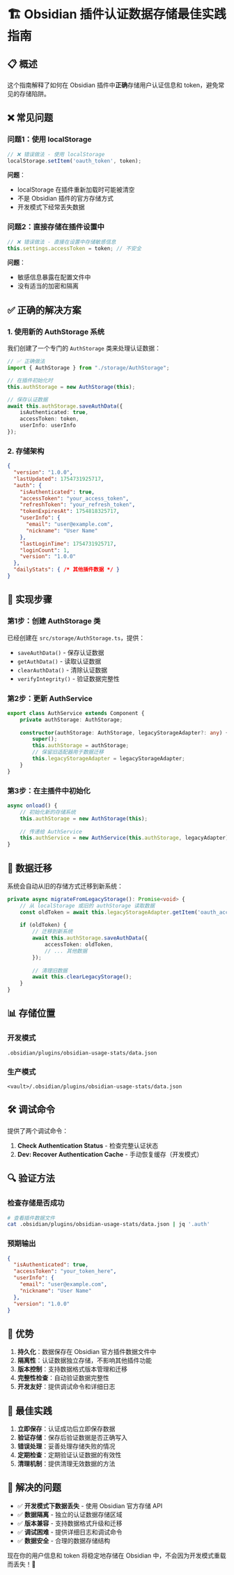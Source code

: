 # 🏗️ Obsidian 插件认证数据存储最佳实践指南

## 📋 概述

这个指南解释了如何在 Obsidian 插件中**正确**存储用户认证信息和 token，避免常见的存储陷阱。

## ❌ 常见问题

### 问题1：使用 localStorage
```typescript
// ❌ 错误做法 - 使用 localStorage
localStorage.setItem('oauth_token', token);
```

**问题**：
- localStorage 在插件重新加载时可能被清空
- 不是 Obsidian 插件的官方存储方式
- 开发模式下经常丢失数据

### 问题2：直接存储在插件设置中
```typescript
// ❌ 错误做法 - 直接在设置中存储敏感信息
this.settings.accessToken = token; // 不安全
```

**问题**：
- 敏感信息暴露在配置文件中
- 没有适当的加密和隔离

## ✅ 正确的解决方案

### 1. 使用新的 AuthStorage 系统

我们创建了一个专门的 `AuthStorage` 类来处理认证数据：

```typescript
// ✅ 正确做法
import { AuthStorage } from "./storage/AuthStorage";

// 在插件初始化时
this.authStorage = new AuthStorage(this);

// 保存认证数据
await this.authStorage.saveAuthData({
    isAuthenticated: true,
    accessToken: token,
    userInfo: userInfo
});
```

### 2. 存储架构

```json
{
  "version": "1.0.0",
  "lastUpdated": 1754731925717,
  "auth": {
    "isAuthenticated": true,
    "accessToken": "your_access_token",
    "refreshToken": "your_refresh_token", 
    "tokenExpiresAt": 1754818325717,
    "userInfo": {
      "email": "user@example.com",
      "nickname": "User Name"
    },
    "lastLoginTime": 1754731925717,
    "loginCount": 1,
    "version": "1.0.0"
  },
  "dailyStats": { /* 其他插件数据 */ }
}
```

## 🔧 实现步骤

### 第1步：创建 AuthStorage 类

已经创建在 `src/storage/AuthStorage.ts`，提供：
- `saveAuthData()` - 保存认证数据
- `getAuthData()` - 读取认证数据  
- `clearAuthData()` - 清除认证数据
- `verifyIntegrity()` - 验证数据完整性

### 第2步：更新 AuthService

```typescript
export class AuthService extends Component {
    private authStorage: AuthStorage;
    
    constructor(authStorage: AuthStorage, legacyStorageAdapter?: any) {
        super();
        this.authStorage = authStorage;
        // 保留旧适配器用于数据迁移
        this.legacyStorageAdapter = legacyStorageAdapter;
    }
}
```

### 第3步：在主插件中初始化

```typescript
async onload() {
    // 初始化新的存储系统
    this.authStorage = new AuthStorage(this);
    
    // 传递给 AuthService
    this.authService = new AuthService(this.authStorage, legacyAdapter);
}
```

## 🔄 数据迁移

系统会自动从旧的存储方式迁移到新系统：

```typescript
private async migrateFromLegacyStorage(): Promise<void> {
    // 从 localStorage 或旧的 authStorage 读取数据
    const oldToken = await this.legacyStorageAdapter.getItem('oauth_access_token');
    
    if (oldToken) {
        // 迁移到新系统
        await this.authStorage.saveAuthData({
            accessToken: oldToken,
            // ... 其他数据
        });
        
        // 清理旧数据
        await this.clearLegacyStorage();
    }
}
```

## 📊 存储位置

### 开发模式
```
.obsidian/plugins/obsidian-usage-stats/data.json
```

### 生产模式 
```
<vault>/.obsidian/plugins/obsidian-usage-stats/data.json
```

## 🛠️ 调试命令

提供了两个调试命令：

1. **Check Authentication Status** - 检查完整认证状态
2. **Dev: Recover Authentication Cache** - 手动恢复缓存（开发模式）

## 🔍 验证方法

### 检查存储是否成功
```bash
# 查看插件数据文件
cat .obsidian/plugins/obsidian-usage-stats/data.json | jq '.auth'
```

### 预期输出
```json
{
  "isAuthenticated": true,
  "accessToken": "your_token_here",
  "userInfo": {
    "email": "user@example.com",
    "nickname": "User Name"
  },
  "version": "1.0.0"
}
```

## 🚀 优势

1. **持久化**：数据保存在 Obsidian 官方插件数据文件中
2. **隔离性**：认证数据独立存储，不影响其他插件功能
3. **版本控制**：支持数据格式版本管理和迁移
4. **完整性检查**：自动验证数据完整性
5. **开发友好**：提供调试命令和详细日志

## 📝 最佳实践

1. **立即保存**：认证成功后立即保存数据
2. **验证存储**：保存后验证数据是否正确写入
3. **错误处理**：妥善处理存储失败的情况
4. **定期检查**：定期验证认证数据的有效性
5. **清理机制**：提供清理无效数据的方法

## 🎯 解决的问题

- ✅ **开发模式下数据丢失** - 使用 Obsidian 官方存储 API
- ✅ **数据隔离** - 独立的认证数据存储区域  
- ✅ **版本兼容** - 支持数据格式升级和迁移
- ✅ **调试困难** - 提供详细日志和调试命令
- ✅ **数据安全** - 合理的数据存储结构

现在你的用户信息和 token 将稳定地存储在 Obsidian 中，不会因为开发模式重载而丢失！🎉
